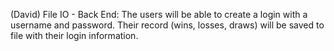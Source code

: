 (David) File IO - Back End: The users will be able to create a login with a username and password. Their record (wins, losses, draws) will be saved to file with their login information.
